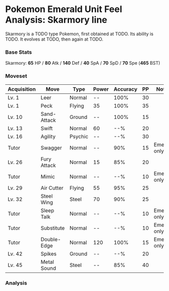 # Pokemon Emerald Unit Feel Analysis: Skarmory line

Skarmory is a TODO type Pokemon, first obtained at TODO. Its ability is TODO. It evolves at TODO, then again at TODO.

### Base Stats

Skarmory: **65** HP / **80** Atk / **140** Def / **40** SpA / **70** SpD / **70** Spe (**465** BST)

### Moveset

|Acquisition|Move       |Type   |Power|Accuracy|PP |Notes                    |
|---        |---        |---    |---  |---     |---|---                      |
|Lv. 1      |Leer       |Normal |--   |100%    |30 |                         |
|Lv. 1      |Peck       |Flying |35   |100%    |35 |                         |
|Lv. 10     |Sand-Attack|Ground |--   |100%    |15 |                         |
|Lv. 13     |Swift      |Normal |60   |--%     |20 |                         |
|Lv. 16     |Agility    |Psychic|--   |--%     |30 |                         |
|Tutor      |Swagger    |Normal |--   |90%     |15 |Emerald only             |
|Lv. 26     |Fury Attack|Normal |15   |85%     |20 |                         |
|Tutor      |Mimic      |Normal |--   |--%     |10 |Emerald only             |
|Lv. 29     |Air Cutter |Flying |55   |95%     |25 |                         |
|Lv. 32     |Steel Wing |Steel  |70   |90%     |25 |                         |
|Tutor      |Sleep Talk |Normal |--   |--%     |10 |Emerald only             |
|Tutor      |Substitute |Normal |--   |--%     |10 |Emerald only             |
|Tutor      |Double-Edge|Normal |120  |100%    |15 |Emerald only             |
|Lv. 42     |Spikes     |Ground |--   |--%     |20 |                         |
|Lv. 45     |Metal Sound|Steel  |--   |85%     |40 |                         |

### Analysis